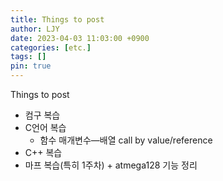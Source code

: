 ```yaml
---
title: Things to post
author: LJY
date: 2023-04-03 11:03:00 +0900
categories: [etc.]
tags: []
pin: true
---
```



Things to post
* 컴구 복습
* C언어 복습
    - 함수 매개변수―배열 call by value/reference
* C++ 복습
* 마프 복습(특히 1주차) + atmega128 기능 정리